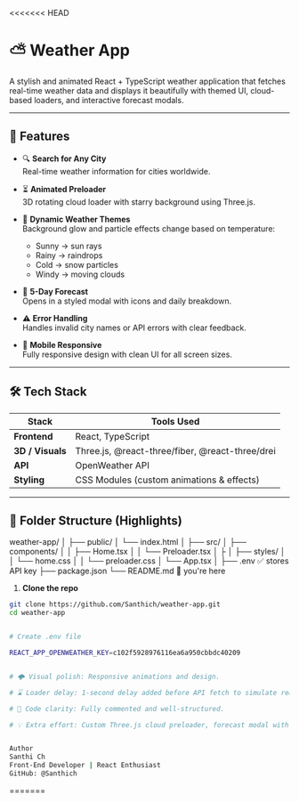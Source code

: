 <<<<<<< HEAD

# ⛅ Weather App

A stylish and animated React + TypeScript weather application that fetches real-time weather data and displays it beautifully with themed UI, cloud-based loaders, and interactive forecast modals.

---

## 🌟 Features

- 🔍 **Search for Any City**  
  Real-time weather information for cities worldwide.

- ⏳ **Animated Preloader**  
  3D rotating cloud loader with starry background using Three.js.

- 🎨 **Dynamic Weather Themes**  
  Background glow and particle effects change based on temperature:

  - Sunny → sun rays
  - Rainy → raindrops
  - Cold → snow particles
  - Windy → moving clouds

- 📅 **5-Day Forecast**  
  Opens in a styled modal with icons and daily breakdown.

- ⚠️ **Error Handling**  
  Handles invalid city names or API errors with clear feedback.

- 📱 **Mobile Responsive**  
  Fully responsive design with clean UI for all screen sizes.

---

## 🛠️ Tech Stack

| Stack            | Tools Used                                      |
| ---------------- | ----------------------------------------------- |
| **Frontend**     | React, TypeScript                               |
| **3D / Visuals** | Three.js, @react-three/fiber, @react-three/drei |
| **API**          | OpenWeather API                                 |
| **Styling**      | CSS Modules (custom animations & effects)       |

---

## 📁 Folder Structure (Highlights)

weather-app/
│
├── public/
│ └── index.html
│
├── src/
│ ├── components/
│ │ ├── Home.tsx
│ │ └── Preloader.tsx
│ ├
│ ├── styles/
│ │ └── home.css
│ │ └── preloader.css
│ └── App.tsx
│
├── .env ✅ stores API key
├── package.json
└── README.md 📄 you're here

1. **Clone the repo**

```bash
git clone https://github.com/Santhich/weather-app.git
cd weather-app


# Create .env file

REACT_APP_OPENWEATHER_KEY=c102f5928976116ea6a950cbbdc40209


# 🌩️ Visual polish: Responsive animations and design.

# ⌛ Loader delay: 1-second delay added before API fetch to simulate real-world experience and show loading state.

# 🎯 Code clarity: Fully commented and well-structured.

# 💡 Extra effort: Custom Three.js cloud preloader, forecast modal with icons, and condition-based UI animations.


Author
Santhi Ch
Front-End Developer | React Enthusiast
GitHub: @Santhich
```

=======
